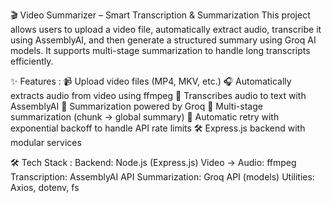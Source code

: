 🎬 Video Summarizer – Smart Transcription & Summarization
This project allows users to upload a video file, automatically extract audio, transcribe it using AssemblyAI, and then generate a structured summary using Groq AI models.
It supports multi-stage summarization to handle long transcripts efficiently.

✨ Features :
📹 Upload video files (MP4, MKV, etc.)
🎧 Automatically extracts audio from video using ffmpeg
📝 Transcribes audio to text with AssemblyAI
🤖 Summarization powered by Groq 
📑 Multi-stage summarization (chunk → global summary)
🔄 Automatic retry with exponential backoff to handle API rate limits
🛠️ Express.js backend with modular services

🛠️ Tech Stack :
Backend: Node.js (Express.js)
Video → Audio: ffmpeg
Transcription: AssemblyAI API
Summarization: Groq API (models)
Utilities: Axios, dotenv, fs
